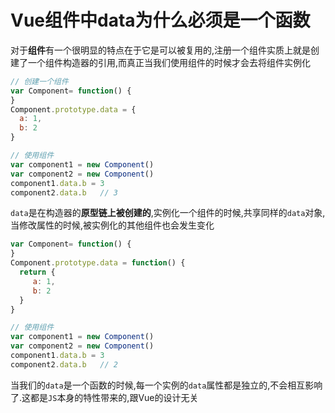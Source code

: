 # Vue组件中data为什么必须是一个函数

对于**组件**有一个很明显的特点在于它是可以被复用的,注册一个组件实质上就是创建了一个组件构造器的引用,而真正当我们使用组件的时候才会去将组件实例化

```js
// 创建一个组件
var Component= function() {
}
Component.prototype.data = {
  a: 1,
  b: 2
}

// 使用组件
var component1 = new Component()
var component2 = new Component()
component1.data.b = 3
component2.data.b   // 3
```

`data`是在构造器的**原型链上被创建的**,实例化一个组件的时候,共享同样的`data`对象,当修改属性的时候,被实例化的其他组件也会发生变化

```js
var Component= function() {
}
Component.prototype.data = function() {
  return {
     a: 1,
     b: 2
  }
}

// 使用组件
var component1 = new Component()
var component2 = new Component()
component1.data.b = 3
component2.data.b   // 2
```

当我们的`data`是一个函数的时候,每一个实例的`data`属性都是独立的,不会相互影响了.这都是`JS`本身的特性带来的,跟Vue的设计无关